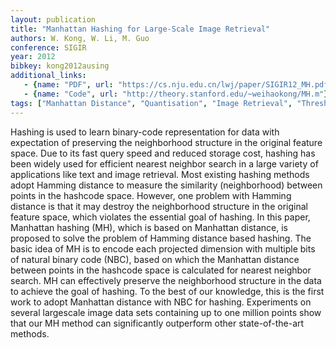```yaml
---
layout: publication
title: "Manhattan Hashing for Large-Scale Image Retrieval"
authors: W. Kong, W. Li, M. Guo
conference: SIGIR
year: 2012
bibkey: kong2012ausing
additional_links:
   - {name: "PDF", url: "https://cs.nju.edu.cn/lwj/paper/SIGIR12_MH.pdf"}
   - {name: "Code", url: "http://theory.stanford.edu/~weihaokong/MH.m"}
tags: ["Manhattan Distance", "Quantisation", "Image Retrieval", "Thresholding", "Multi-Bit", "SIGIR"]
---
```

Hashing is used to learn binary-code representation for data with
expectation of preserving the neighborhood structure in the original
feature space. Due to its fast query speed and reduced storage
cost, hashing has been widely used for efficient nearest neighbor
search in a large variety of applications like text and image retrieval.
Most existing hashing methods adopt Hamming distance to
measure the similarity (neighborhood) between points in the hashcode
space. However, one problem with Hamming distance is that
it may destroy the neighborhood structure in the original feature
space, which violates the essential goal of hashing. In this paper,
Manhattan hashing (MH), which is based on Manhattan distance, is
proposed to solve the problem of Hamming distance based hashing.
The basic idea of MH is to encode each projected dimension with
multiple bits of natural binary code (NBC), based on which the
Manhattan distance between points in the hashcode space is calculated
for nearest neighbor search. MH can effectively preserve the
neighborhood structure in the data to achieve the goal of hashing.
To the best of our knowledge, this is the first work to adopt Manhattan
distance with NBC for hashing. Experiments on several largescale
image data sets containing up to one million points show that
our MH method can significantly outperform other state-of-the-art
methods.
